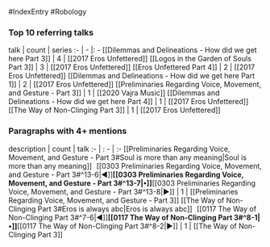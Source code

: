 #IndexEntry #Robology

### Top 10 referring talks
talk | count | series
:- | - |: -
[[Dilemmas and Delineations - How did we get here Part 3]] | 4 | [[2017 Eros Unfettered]]
[[Logos in the Garden of Souls Part 3]] | 3 | [[2017 Eros Unfettered]]
[[Eros Unfettered Part 4]] | 2 | [[2017 Eros Unfettered]]
[[Dilemmas and Delineations - How did we get here Part 1]] | 2 | [[2017 Eros Unfettered]]
[[Preliminaries Regarding Voice, Movement, and Gesture - Part 3]] | 1 | [[2020 Vajra Music]]
[[Dilemmas and Delineations - How did we get here Part 4]] | 1 | [[2017 Eros Unfettered]]
[[The Way of Non-Clinging Part 3]] | 1 | [[2017 Eros Unfettered]]

### Paragraphs with 4+ mentions
description | count | talk
:- | : - | :-
[[Preliminaries Regarding Voice, Movement, and Gesture - Part 3#Soul is more than any meaning\|Soul is more than any meaning]] &nbsp;&nbsp;[[0303 Preliminaries Regarding Voice, Movement, and Gesture - Part 3#^13-6\|◀]]**[[0303 Preliminaries Regarding Voice, Movement, and Gesture - Part 3#^13-7\|•]]**[[0303 Preliminaries Regarding Voice, Movement, and Gesture - Part 3#^13-8\|▶]] | 1 | [[Preliminaries Regarding Voice, Movement, and Gesture - Part 3]]
[[The Way of Non-Clinging Part 3#Eros is always abc\|Eros is always abc]] &nbsp;&nbsp;[[0117 The Way of Non-Clinging Part 3#^7-6\|◀]]**[[0117 The Way of Non-Clinging Part 3#^8-1\|•]]**[[0117 The Way of Non-Clinging Part 3#^8-2\|▶]] | 1 | [[The Way of Non-Clinging Part 3]]

